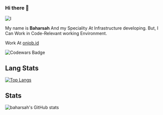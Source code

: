 ### Hi there 👋

![I](https://avatars.githubusercontent.com/u/69349170?v=4)


My name is **Baharsah** And my Speciality At Infrastructure developing.
But, I Can Work in Code-Relevant working Environment. 

Work At [onjob.id](https://onjob.id)

![Codewars Badge](https://www.codewars.com/users/baharsah/badges/large)

## Lang Stats

[![Top Langs](https://github-readme-stats.vercel.app/api/top-langs/?username=baharsah&layout=compact)](https://github.com/anuraghazra/github-readme-stats)

## Stats

![baharsah's GitHub stats](https://github-readme-stats.vercel.app/api?username=baharsah&show_icons=true&theme=radical&show_icons=true&count_private=true)

